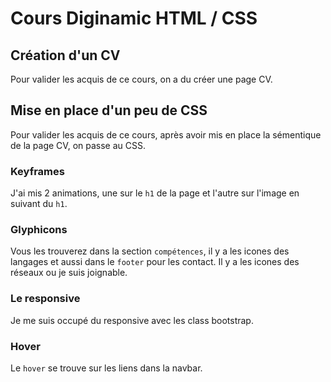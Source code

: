 # Cours Diginamic HTML / CSS

## Création d'un CV

Pour valider les acquis de ce cours, on a du créer une page CV.

## Mise en place d'un peu de CSS

Pour valider les acquis de ce cours, après avoir mis en place la sémentique de la page CV, on passe au CSS.

### Keyframes

J'ai mis 2 animations, une sur le `h1` de la page et l'autre sur l'image en suivant du `h1`.

### Glyphicons

Vous les trouverez dans la section `compétences`, il y a les icones des langages et aussi dans le `footer` pour les contact. Il y a les icones des réseaux ou je suis joignable.

### Le responsive

Je me suis occupé du responsive avec les class bootstrap.

### Hover

Le `hover` se trouve sur les liens dans la navbar.
